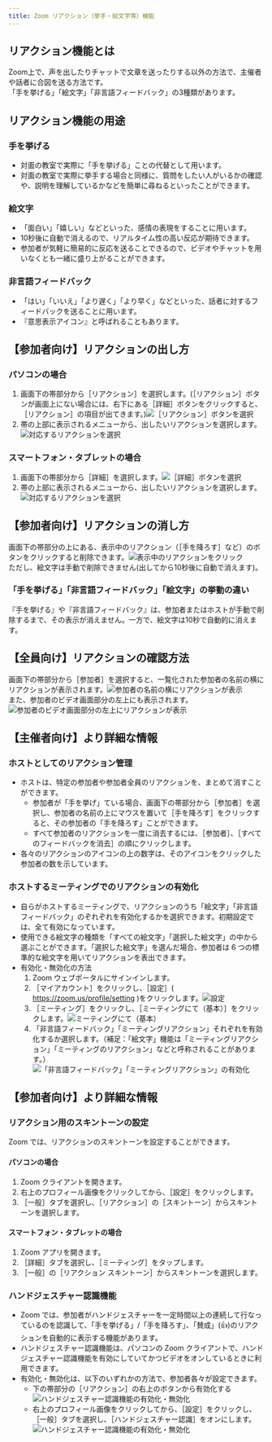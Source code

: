 ```yaml
---
title: Zoom リアクション（挙手・絵文字等）機能
---
```


## リアクション機能とは

Zoom上で、声を出したりチャットで文章を送ったりする以外の方法で、主催者や話者に合図を送る方法です。  
「手を挙げる」「絵文字」「非言語フィードバック」の3種類があります。


## リアクション機能の用途

### 手を挙げる
  - 対面の教室で実際に「手を挙げる」ことの代替として用います。
  - 対面の教室で実際に挙手する場合と同様に、質問をしたい人がいるかの確認や、説明を理解しているかなどを簡単に尋ねるといったことができます。

### 絵文字
  - 「面白い」「嬉しい」などといった、感情の表現をすることに用います。
  - 10秒後に自動で消えるので、リアルタイム性の高い反応が期待できます。
  - 参加者が気軽に簡易的に反応を送ることできるので、ビデオやチャットを用いなくとも一緒に盛り上がることができます。

### 非言語フィードバック
  - 「はい」「いいえ」「より遅く」「より早く」などといった、話者に対するフィードバックを送ることに用います。
  - 『意思表示アイコン』と呼ばれることもあります。


## 【参加者向け】リアクションの出し方

### パソコンの場合  
1. 画面下の帯部分から［リアクション］を選択します。(［リアクション］ボタンが画面上にない場合には、右下にある［詳細］ボタンをクリックすると、［リアクション］の項目が出てきます。)![［リアクション］ボタンを選択](1.png)  
2. 帯の上部に表示されるメニューから、出したいリアクションを選択します。![対応するリアクションを選択](2.png)  

### スマートフォン・タブレットの場合
1. 画面下の帯部分から［詳細］を選択します。![［詳細］ボタンを選択](3.png)  
2. 帯の上部に表示されるメニューから、出したいリアクションを選択します。![対応するリアクションを選択](4.png)  


## 【参加者向け】リアクションの消し方
画面下の帯部分の上にある、表示中のリアクション（［手を降ろす］など）のボタンをクリックすると削除できます。![表示中のリアクションをクリック](5.png)  
ただし、絵文字は手動で削除できません(出してから10秒後に自動で消えます)。

### 「手を挙げる」「非言語フィードバック」「絵文字」の挙動の違い
『手を挙げる』や『非言語フィードバック』は、参加者またはホストが手動で削除するまで、その表示が消えません。一方で、絵文字は10秒で自動的に消えます。


## 【全員向け】リアクションの確認方法
画面下の帯部分から［参加者］を選択すると、一覧化された参加者の名前の横にリアクションが表示されます。![参加者の名前の横にリアクションが表示](6.png)  
また、参加者のビデオ画面部分の左上にも表示されます。![参加者のビデオ画面部分の左上にリアクションが表示](7.png)  


## 【主催者向け】より詳細な情報

### ホストとしてのリアクション管理
  - ホストは、特定の参加者や参加者全員のリアクションを、まとめて消すことができます。
    - 参加者が「手を挙げ」ている場合、画面下の帯部分から［参加者］を選択し、参加者の名前の上にマウスを置いて［手を降ろす］をクリックすると、その参加者の「手を降ろす」ことができます。
    - すべて参加者のリアクションを一度に消去するには、［参加者］、［すべてのフィードバックを消去］の順にクリックします。
  - 各々のリアクションのアイコンの上の数字は、そのアイコンをクリックした参加者の数を示しています。


### ホストするミーティングでのリアクションの有効化
  - 自らがホストするミーティングで、リアクションのうち「絵文字」「非言語フィードバック」のぞれぞれを有効化するかを選択できます。初期設定では、全て有効になっています。
  - 使用できる絵文字の種類を「すべての絵文字」「選択した絵文字」の中から選ぶことができます。「選択した絵文字」を選んだ場合、参加者は 6 つの標準的な絵文字を用いてリアクションを表出できます。
  - 有効化・無効化の方法  
    1. Zoom ウェブポータルにサインインします。
    2. ［マイアカウント］をクリックし、［設定］( https://zoom.us/profile/setting )をクリックします。![設定](8.png)
    3. ［ミーティング］をクリックし、［ミーティングにて（基本）］をクリックします。![ミーティングにて（基本）](9.png)
    4. 「非言語フィードバック」「ミーティングリアクション」それぞれを有効化するか選択します。（補足：「絵文字」機能は「ミーティングリアクション」「ミーティングのリアクション」などと呼称されることがあります。）![「非言語フィードバック」「ミーティングリアクション」の有効化](10.png)


## 【参加者向け】より詳細な情報

### リアクション用のスキントーンの設定
Zoom では、リアクションのスキントーンを設定することができます。

#### パソコンの場合
1. Zoom クライアントを開きます。
2. 右上のプロフィール画像をクリックしてから、［設定］をクリックします。
3. ［一般］タブを選択し、［リアクション］の［スキントーン］からスキントーンを選択します。 

#### スマートフォン・タブレットの場合
1. Zoom アプリを開きます。
2. ［詳細］タブを選択し、［ミーティング］をタップします。
3. ［一般］の［リアクション スキントーン］からスキントーンを選択します。

### ハンドジェスチャー認識機能
 - Zoom では、参加者がハンドジェスチャーを一定時間以上の連続して行なっているのを認識して、「手を挙げる」/「手を降ろす」、「賛成」(👍)のリアクションを自動的に表示する機能があります。  
 - ハンドジェスチャー認識機能は、パソコンの Zoom クライアントで、ハンドジェスチャー認識機能を有効にしていてかつビデオをオンしているときに利用できます。
 - 有効化・無効化は、以下のいずれかの方法で、参加者各々が設定できます。
   - 下の帯部分の［リアクション］の右上のボタンから有効化する![ハンドジェスチャー認識機能の有効化・無効化](11.png)
   - 右上のプロフィール画像をクリックしてから、［設定］をクリックし、［一般］タブを選択し、［ハンドジェスチャー認識］をオンにします。![ハンドジェスチャー認識機能の有効化・無効化](12.png)